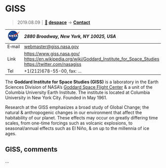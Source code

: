 # GISS
> 2019.08.09 ┊ **[🚀](../index/index.md) [despace](index.md)** → **[Contact](contact.md)**

|[![](f/contact/n/nasa_logo1_thumb.jpg)](f/contact/n/nasa_logo1.png)|*2880 Broadway, New York, NY 10025, USA*|
|:--|:--|
|E‑mail| <webmaster@giss.nasa.gov> |
|Link| <https://www.giss.nasa.gov/><br> <https://en.wikipedia.org/wiki/Goddard_Institute_for_Space_Studies><br> <https://twitter.com/nasagiss> |
|Tel| +1(212)678-55-00, fax: … |

The **Goddard Institute for Space Studies (GISS)** is a laboratory in the Earth Sciences Division of NASA’s [Goddard Space Flight Center](zz_gsfc.md) & a unit of the Columbia University Earth Institute. The institute is located at Columbia University in New York City. Founded in May 1961.

Research at the GISS emphasizes a broad study of Global Change; the natural & anthropogenic changes in our environment that affect the habitability of our planet. These effects may occur on greatly differing time scales, from one-time forcings such as volcanic explosions, to seasonal/annual effects such as El Niño, & on up to the millennia of ice ages.


<p style="page-break-after:always"> </p>

## GISS, comments

…

